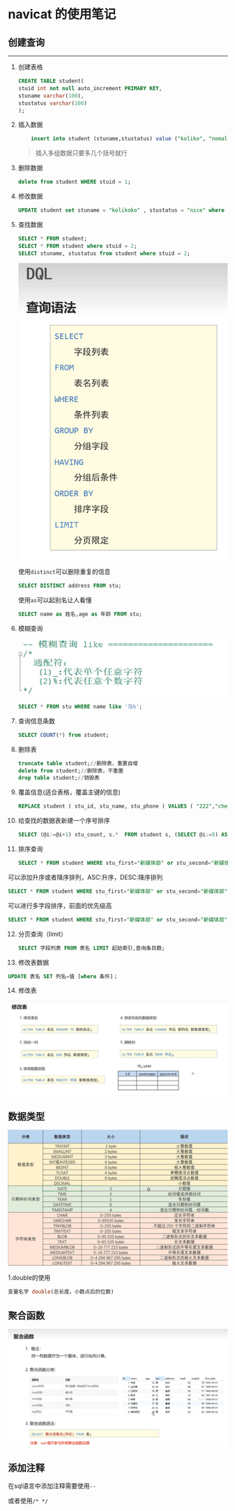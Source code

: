 # navicat 的使用笔记

## 创建查询

---

1. 创建表格

   ```sql
   CREATE TABLE student(
   stuid int not null auto_increment PRIMARY KEY,
   stuname varchar(100),
   stustatus varchar(100)
   );
   ```

2. 插入数据

   ```sql
       insert into student (stuname,stustatus) value ("koliko", "nomal");
   ```

   > 插入多组数据只要多几个括号就行

3. 删除数据

   ```sql
   delete from student WHERE stuid = 1;
   ```

4. 修改数据

   ```sql
   UPDATE student set stuname = "kolikoko" , stustatus = "nice" where stuid = 2 ;
   ```

5. 查找数据

   ```sql
   SELECT * FROM student;
   SELECT * FROM student where stuid = 2;
   SELECT stuname, stustatus from student where stuid = 2;
   ```

   ![image-20230103132409848](images/image-20230103132409848.png)

   使用`distinct`可以删除重复的信息

   ```sql
   SELECT DISTINCT address FROM stu;
   ```

   使用`as`可以起别名让人看懂

   ```sql
   SELECT name as 姓名,age as 年龄 FROM stu;
   ```

6. 模糊查询

   ![image-20230103133754154](images/image-20230103133754154.png)

   ```sql 
   SELECT * FROM stu WHERE name like '马%';
   ```

7. 查询信息条数

   ```sql
   SELECT COUNT(*) from student;
   ```

8. 删除表

   ```sql
   truncate table student;//删除表，重置自增
   delete from student;//删除表，不重置
   drop table student;//销毁表
   ```

9. 覆盖信息(适合表格，覆盖主键的信息)

   ```sql
   REPLACE student ( stu_id, stu_name, stu_phone ) VALUES ( "222","che","123");
   ```


9. 给查找的数据表新建一个序号排序

   ```sql
   SELECT (@i:=@i+1) stu_count, s.*  FROM student s, (SELECT @i:=0) AS stu_count10.给查找的数据一个排序要求
   ```

10. 排序查询

    ```sql 
    SELECT * FROM student WHERE stu_first="新媒体部" or stu_second="新媒体部" ORDER BY stu_first;
    ```

可以添加升序或者降序排列，ASC:升序，DESC:降序排列

```sql
SELECT * FROM student WHERE stu_first="新媒体部" or stu_second="新媒体部" ORDER BY stu_first DESC;
```

可以进行多字段排序，前面的优先级高

```sql
SELECT * FROM student WHERE stu_first="新媒体部" or stu_second="新媒体部" ORDER BY stu_first DESC,stu_class ASC;
```

12. 分页查询（limit）

    ```sql 
    SELECT 字段列表 FROM 表名 LIMIT 起始索引,查询条目数;
    ```

    

13. 修改表数据

```sql
UPDATE 表名 SET 列名=值 [where 条件]；
```



14. 修改表

![image-20230102203115038](images/image-20230102203115038.png)





## 数据类型

![image-20230102202007617](images/image-20230102202007617.png)



1.double的使用

```sql
变量名字 double(总长度，小数点后的位数)
```



## 聚合函数

![image-20230103134640679](images/image-20230103134640679.png)





## 添加注释

在sql语言中添加注释需要使用`-- `

或者使用`/* */`
